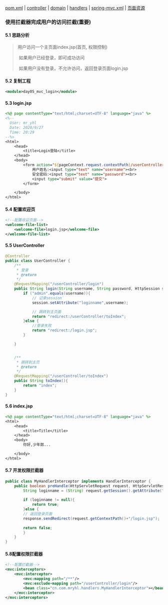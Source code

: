 [pom.xml](./pom.xml) | [controller](./src/main/java/cn/com/mryhl/controller) | [domain](./src/main/java/cn/com/mryhl/domain) |
[handlers](./src/main/java/cn/com/mryhl/handlers) | [spring-mvc.xml](./src/main/resources/spring-mvc.xml) | 
[页面资源](./src/main/webapp)
### 使用拦截器完成用户的访问拦截(重要)
#### 5.1 思路分析

> 用户访问一个主页面index.jsp(首页, 权限控制)
>
> ​	如果用户已经登录，即可成功访问
>
> ​	如果用户没有登录，不允许访问，返回登录页面login.jsp


#### 5.2 复制工程

```xml
<module>day05_mvc_login</module>
```

#### 5.3 login.jsp

```jsp
<%@ page contentType="text/html;charset=UTF-8" language="java" %>
<%--
  User: mr_yhl
  Date: 2020/9/27
  Time: 20:29  
--%>
<html>
    <head>
        <title>Login登陆</title>
    </head>
    <body>
        <form action="${pageContext.request.contextPath}/userController/login" method="post">
            用户姓名:<input type="text" name="username"><br>
            安全密码:<input type="text" name="password"><br>
            <input type="submit" value="提交">
        </form>

    </body>
</html>
```

 

#### 5.4 配置欢迎页

```xml
<!--配置欢迎页面-->
<welcome-file-list>
    <welcome-file>login.jsp</welcome-file>
</welcome-file-list>
```

####  5.5 UserController

```java
@Controller
public class UserController {
    /**
     * 登录
     * @return
     */
    @RequestMapping("/userController/login")
    public String login(String username, String password, HttpSession session) {
        if ("admin".equals(username)){
            // 记录session
            session.setAttribute("loginname",username);

            // 跳转到主页面
            return "redirect:/userController/toIndex";
        }else {
            //登录失败
            return "redirect:/login.jsp";
        }

    }


    /**
     * 跳转到主页
     * @return
     */
    @RequestMapping("/userController/toIndex")
    public String toIndex(){
        return "index";
    }
}
```

#### 5.6 index.jsp

```jsp
<%@ page contentType="text/html;charset=UTF-8" language="java" %>
<html>
    <head>
        <title>Title</title>
    </head>
    <body>
        你好,少年郎...

    </body>
</html>
```

 

#### 5.7 开发权限拦截器

```java
public class MyHandlerInterceptor implements HandlerInterceptor {
    public boolean preHandle(HttpServletRequest request, HttpServletResponse response, Object handler) throws Exception {
        String loginname = (String) request.getSession().getAttribute("loginname");
        
        if (loginname != null){
            return true;
        }else {
        // 返回登录页面
        response.sendRedirect(request.getContextPath()+"/login.jsp");    
        
        return false;
        }
    }
}
```

#### 5.8配置权限拦截器

```xml
<!--配置拦截器-->
<mvc:interceptors>
    <mvc:interceptor>
        <mvc:mapping path="/**"/>
        <mvc:exclude-mapping path="/userController/login"/>
        <bean class="cn.com.mryhl.handlers.MyHandlerInterceptor"></bean>
    </mvc:interceptor>
</mvc:interceptors>
```

 